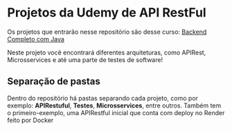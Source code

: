 <h1>Projetos da Udemy de API RestFul</h1>

Os projetos que entrarão nesse repositório são desse curso: <a href="https://www.udemy.com/share/105lyK3@vbC3ZS1FXl5aahG4xKpYXnuJooLtXGkbd0Q-d9Nmm6sjLNEDdE-oDciYSHQnarGKgw==/" target="_blank"> Backend Completo com Java</a>

Neste projeto você encontrará diferentes arquiteturas, como APIRest, Microsservices e até uma parte de testes de software!

<h2>Separação de pastas</h2>

<p>Dentro do repositório há pastas separando cada projeto, como por exemplo: <b>APIRestuful</b>, <b>Testes</b>, <b>Microsservices</b>, entre outros. Também tem o primeiro-exemplo, uma APIRestful inicial que conta com deploy no Render feito por Docker</p>
